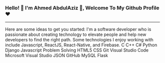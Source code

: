 ### Hello! 👋 I'm Ahmed AbdulAziz 👋, Welcome To My Github Profile ♥
---------------------------------------------------------------------



Here are some ideas to get you started:
I'm a software developer who is passionate about creating technology to elevate people and help new developers to find the right path. Some technologies I enjoy working with include Javascript, ReactJS, React-Native, and Firebase.
C C++ C# Python Django Javascript Problem Solving HTML5 CSS Git Visual Studio Code Microsoft Visual Studio JSON GitHub MySQL Flask


